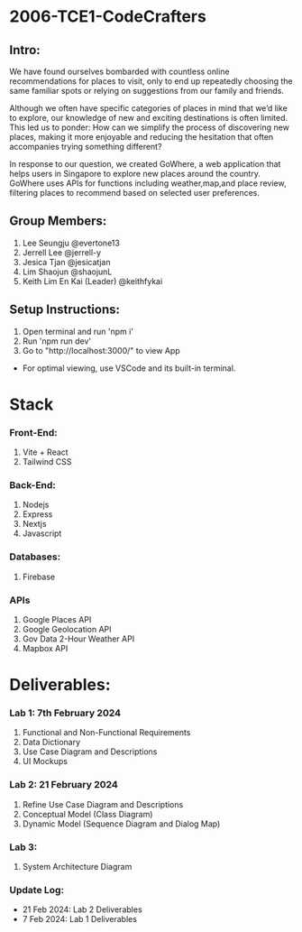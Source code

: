# 2006-TCE1-CodeCrafters
## Intro:
We have found ourselves bombarded with countless online recommendations for places to visit, only to end up repeatedly choosing the same familiar spots or relying on suggestions from our family and friends.

Although we often have specific categories of places in mind that we’d like to explore, our knowledge of new and exciting destinations is often limited.
This led us to ponder: How can we simplify the process of discovering new places, making it more enjoyable and reducing the hesitation that often accompanies trying something different?

In response to our question, we created GoWhere, a web application that helps users in Singapore to explore new places around the country. 
GoWhere uses APIs for functions including weather,map,and place review, filtering places to recommend based on selected user preferences.

## Group Members:
1. Lee Seungju @evertone13
2. Jerrell Lee @jerrell-y
3. Jesica Tjan @jesicatjan
4. Lim Shaojun @shaojunL
5. Keith Lim En Kai (Leader) @keithfykai

## Setup Instructions:
1. Open terminal and run 'npm i'
2. Run 'npm run dev'
3. Go to "http://localhost:3000/" to view App

* For optimal viewing, use VSCode and its built-in terminal.

# Stack
### Front-End:
1. Vite + React 
2. Tailwind CSS

### Back-End:
1. Nodejs
2. Express
3. Nextjs
4. Javascript

### Databases:
1. Firebase

### APIs
1. Google Places API
2. Google Geolocation API
3. Gov Data 2-Hour Weather API
4. Mapbox API

# Deliverables:
### Lab 1: 7th February 2024
1. Functional and Non-Functional Requirements
2. Data Dictionary
3. Use Case Diagram and Descriptions
4. UI Mockups

### Lab 2: 21 February 2024
1. Refine Use Case Diagram and Descriptions
2. Conceptual Model (Class Diagram)
3. Dynamic Model (Sequence Diagram and Dialog Map)

### Lab 3:
1. System Architecture Diagram

### Update Log:
- 21 Feb 2024: Lab 2 Deliverables
- 7 Feb 2024: Lab 1 Deliverables
